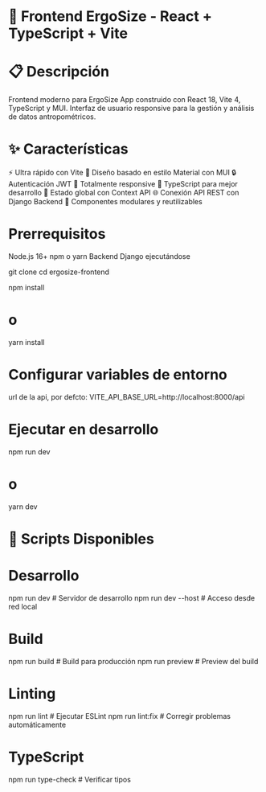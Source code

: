 # 🚀 Frontend ErgoSize - React + TypeScript + Vite

# 📋 Descripción
Frontend moderno para ErgoSize App construido con React 18, Vite 4, TypeScript y MUI. Interfaz de usuario responsive para la gestión y análisis de datos antropométricos.

# ✨ Características
⚡ Ultra rápido con Vite
🎨 Diseño basado en estilo Material con MUI
🔒 Autenticación JWT
📱 Totalmente responsive
🎯 TypeScript para mejor desarrollo
🔄 Estado global con Context API
🌐 Conexión API REST con Django Backend
🎪 Componentes modulares y reutilizables

# Prerrequisitos
Node.js 16+
npm o yarn
Backend Django ejecutándose

git clone <url-del-repositorio>
cd ergosize-frontend

npm install
# o
yarn install

# Configurar variables de entorno
url de la api, por defcto: 
VITE_API_BASE_URL=http://localhost:8000/api

# Ejecutar en desarrollo
npm run dev
# o
yarn dev

# 🚀 Scripts Disponibles
# Desarrollo
npm run dev          # Servidor de desarrollo
npm run dev --host   # Acceso desde red local

# Build
npm run build        # Build para producción
npm run preview      # Preview del build

# Linting
npm run lint         # Ejecutar ESLint
npm run lint:fix     # Corregir problemas automáticamente

# TypeScript
npm run type-check   # Verificar tipos